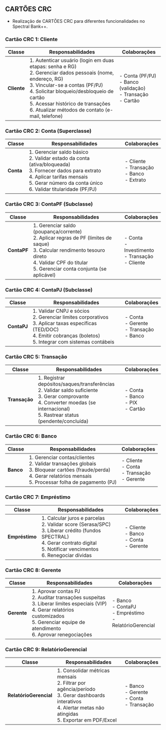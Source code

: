 <h2>CARTÕES CRC</h2>

- Realização de CARTÕES CRC para diferentes funcionalidades no Spectral Bank++.

### Cartão CRC 1: Cliente
| Classe       | Responsabilidades | Colaborações |
|--------------|------------------|--------------|
| **Cliente**  | 1. Autenticar usuário (login em duas etapas: senha e RG)<br>2. Gerenciar dados pessoais (nome, endereço, RG)<br>3. Vincular-se a contas (PF/PJ)<br>4. Solicitar bloqueio/desbloqueio de cartão<br>5. Acessar histórico de transações<br>6. Atualizar métodos de contato (e-mail, telefone) | - Conta (PF/PJ)<br>- Banco (validação)<br>- Transação<br>- Cartão |

### Cartão CRC 2: Conta (Superclasse)
| Classe       | Responsabilidades | Colaborações |
|--------------|------------------|--------------|
| **Conta**    | 1. Gerenciar saldo básico<br>2. Validar estado da conta (ativa/bloqueada)<br>3. Fornecer dados para extrato<br>4. Aplicar tarifas mensais<br>5. Gerar número da conta único<br>6. Validar titularidade (PF/PJ) | - Cliente<br>- Transação<br>- Banco<br>- Extrato |

### Cartão CRC 3: ContaPF (Subclasse)
| Classe       | Responsabilidades | Colaborações |
|--------------|------------------|--------------|
| **ContaPF**  | 1. Gerenciar saldo (poupança/corrente)<br>2. Aplicar regras de PF (limites de saque)<br>3. Calcular rendimento tesouro direto<br>4. Validar CPF do titular<br>5. Gerenciar conta conjunta (se aplicável) | - Conta<br>- Investimento<br>- Transação<br>- Cliente |

### Cartão CRC 4: ContaPJ (Subclasse)
| Classe       | Responsabilidades | Colaborações |
|--------------|------------------|--------------|
| **ContaPJ**  | 1. Validar CNPJ e sócios<br>2. Gerenciar limites corporativos<br>3. Aplicar taxas específicas (TED/DOC)<br>4. Emitir cobranças (boletos)<br>5. Integrar com sistemas contábeis | - Conta<br>- Gerente<br>- Transação<br>- Banco |

### Cartão CRC 5: Transação
| Classe       | Responsabilidades | Colaborações |
|--------------|------------------|--------------|
| **Transação** | 1. Registrar depósitos/saques/transferências<br>2. Validar saldo suficiente<br>3. Gerar comprovante<br>4. Converter moedas (se internacional)<br>5. Rastrear status (pendente/concluída) | - Conta<br>- Banco<br>- PIX<br>- Cartão |

### Cartão CRC 6: Banco
| Classe       | Responsabilidades | Colaborações |
|--------------|------------------|--------------|
| **Banco**    | 1. Gerenciar contas/clientes<br>2. Validar transações globais<br>3. Bloquear cartões (fraude/perda)<br>4. Gerar relatórios mensais<br>5. Processar folha de pagamento (PJ)<br> | - Cliente<br>- Conta<br>- Transação<br>- Gerente |

### Cartão CRC 7: Empréstimo
| Classe       | Responsabilidades | Colaborações |
|--------------|------------------|--------------|
| **Empréstimo** | 1. Calcular juros e parcelas<br>2. Validar score (Serasa/SPC)<br>3. Liberar crédito (fundos SPECTRAL)<br>4. Gerar contrato digital<br>5. Notificar vencimentos<br>6. Renegociar dívidas | - Cliente<br>- Banco<br>- Conta<br>- Gerente |

### Cartão CRC 8: Gerente
| Classe       | Responsabilidades | Colaborações |
|--------------|------------------|--------------|
| **Gerente**  | 1. Aprovar contas PJ<br>2. Auditar transações suspeitas<br>3. Liberar limites especiais (VIP)<br>4. Gerar relatórios customizados<br>5. Gerenciar equipe de atendimento<br>6. Aprovar renegociações | - Banco<br>- ContaPJ<br>- Empréstimo<br>- RelatórioGerencial |

### Cartão CRC 9: RelatórioGerencial
| Classe       | Responsabilidades | Colaborações |
|--------------|------------------|--------------|
| **RelatórioGerencial** | 1. Consolidar métricas mensais<br>2. Filtrar por agência/período<br>3. Gerar dashboards interativos<br>4. Alertar metas não atingidas<br>5. Exportar em PDF/Excel<br> | - Banco<br>- Gerente<br>- Conta<br>- Transação |